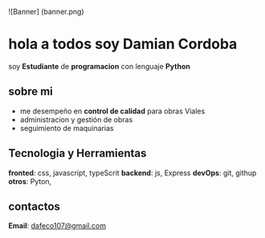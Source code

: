 ![Banner] (banner.png)

# hola a todos soy Damian Cordoba

soy **Estudiante** de **programacion** con lenguaje **Python**

## sobre mi

- me desempeño en **control de calidad** para obras Viales
- administracion y gestión de obras
- seguimiento de maquinarias

## Tecnologia y Herramientas

**fronted**: css, javascript, typeScrit
**backend**: js, Express
**devOps**: git, githup
**otros**: Pyton,   

## contactos

**Email**: dafeco107@gmail.com
